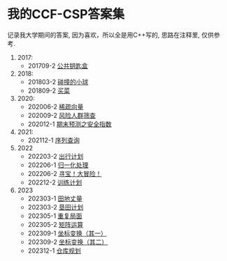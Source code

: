 # 我的CCF-CSP答案集
记录我大学期间的答案, 因为喜欢，所以全是用C++写的, 思路在注释里, 仅供参考.
1. 2017:
   - 201709-2 [公共钥匙盒](https://github.com/quanhouying/CCF-CSP-Answer/blob/main/2017/201709-2%20%E5%85%AC%E5%85%B1%E9%92%A5%E5%8C%99%E7%9B%92.cpp)
2. 2018:
   - 201803-2 [碰撞的小球](https://github.com/quanhouying/CCF-CSP-Answer/blob/main/2018/201803-2%20%E7%A2%B0%E6%92%9E%E7%9A%84%E5%B0%8F%E7%90%83.cpp)
   - 201809-2 [买菜](https://github.com/quanhouying/CCF-CSP-Answer/blob/main/2018/201809-2%20%E4%B9%B0%E8%8F%9C.cpp)
3. 2020:
   - 202006-2 [稀疏向量](https://github.com/quanhouying/CCF-CSP-Answer/blob/main/2020/202006-2%20%E7%A8%80%E7%96%8F%E5%90%91%E9%87%8F.cpp)
   - 202009-2 [风险人群筛查](https://github.com/quanhouying/CCF-CSP-Answer/blob/main/2020/202009-2%20%E9%A3%8E%E9%99%A9%E4%BA%BA%E7%BE%A4%E7%AD%9B%E6%9F%A5.cpp)
   - 202012-1 [期末预测之安全指数](https://github.com/quanhouying/CCF-CSP-Answer/blob/main/2020/202012-1%20%E6%9C%9F%E6%9C%AB%E9%A2%84%E6%B5%8B%E4%B9%8B%E5%AE%89%E5%85%A8%E6%8C%87%E6%95%B0.cpp)
4. 2021:
   - 202112-1 [序列查询](https://github.com/quanhouying/CCF-CSP-Answer/blob/main/2021/202112-1%20%E5%BA%8F%E5%88%97%E6%9F%A5%E8%AF%A2.cpp)
5. 2022
   - 202203-2 [出行计划](https://github.com/quanhouying/CCF-CSP-Answer/blob/main/2022/202203-2%20%E5%87%BA%E8%A1%8C%E8%AE%A1%E5%88%92.cpp)
   - 202206-1 [归一化处理](https://github.com/quanhouying/CCF-CSP-Answer/blob/main/2022/202206-1%20%E5%BD%92%E4%B8%80%E5%8C%96%E5%A4%84%E7%90%86.cpp)
   - 202206-2 [寻宝！大冒险！](https://github.com/quanhouying/CCF-CSP-Answer/blob/main/2022/202206-2%20%E5%AF%BB%E5%AE%9D%EF%BC%81%E5%A4%A7%E5%86%92%E9%99%A9%EF%BC%81.cpp)
   - 202212-2 [训练计划](https://github.com/quanhouying/CCF-CSP-Answer/blob/main/2022/202212-2%20%E8%AE%AD%E7%BB%83%E8%AE%A1%E5%88%92.cpp)
6. 2023
   - 202303-1 [田地丈量](https://github.com/quanhouying/CCF-CSP-Answer/blob/main/2023/202303-1%20%E7%94%B0%E5%9C%B0%E4%B8%88%E9%87%8F.cpp)
   - 202303-2 [垦田计划](https://github.com/quanhouying/CCF-CSP-Answer/blob/main/2023/202303-2%20%E5%9E%A6%E7%94%B0%E8%AE%A1%E5%88%92.cpp)
   - 202305-1 [重复局面](https://github.com/quanhouying/CCF-CSP-Answer/blob/main/2023/202305-1%20%E9%87%8D%E5%A4%8D%E5%B1%80%E9%9D%A2.cpp)
   - 202305-2 [矩阵运算](https://github.com/quanhouying/CCF-CSP-Answer/blob/main/2023/202305-2%20%E7%9F%A9%E9%98%B5%E8%BF%90%E7%AE%97.cpp)
   - 202309-1 [坐标变换（其一）](https://github.com/quanhouying/CCF-CSP-Answer/blob/main/2023/202309-1%20%E5%9D%90%E6%A0%87%E5%8F%98%E6%8D%A2%EF%BC%88%E5%85%B6%E4%B8%80%EF%BC%89.cpp)
   - 202309-2 [坐标变换（其二）](https://github.com/quanhouying/CCF-CSP-Answer/blob/main/2023/202309-2%20%E5%9D%90%E6%A0%87%E5%8F%98%E6%8D%A2%EF%BC%88%E5%85%B6%E4%BA%8C%EF%BC%89.cpp)
   - 202312-1 [仓库规划](https://github.com/quanhouying/CCF-CSP-Answer/blob/main/2023/202312-1%20%E4%BB%93%E5%BA%93%E8%A7%84%E5%88%92.cpp)
